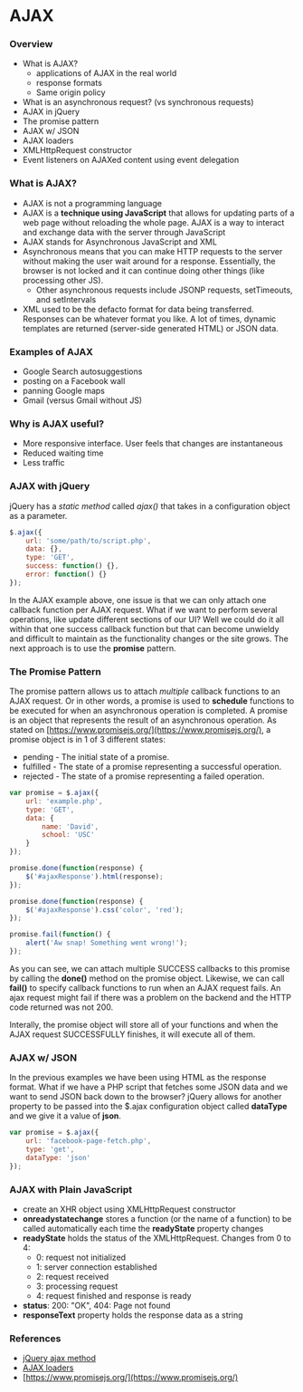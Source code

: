 AJAX
====

### Overview

* What is AJAX?
	* applications of AJAX in the real world
	* response formats
	* Same origin policy
* What is an asynchronous request? (vs synchronous requests)
* AJAX in jQuery
* The promise pattern
* AJAX w/ JSON
* AJAX loaders
* XMLHttpRequest constructor
* Event listeners on AJAXed content using event delegation

### What is AJAX?

* AJAX is not a programming language
* AJAX is a __technique using JavaScript__ that allows for updating parts of a web page without reloading the whole page. AJAX is a way to interact and exchange data with the server through JavaScript
* AJAX stands for Asynchronous JavaScript and XML
* Asynchronous means that you can make HTTP requests to the server without making the user wait around for a response. Essentially, the browser is not locked and it can continue doing other things (like processing other JS).
	* Other asynchronous requests include JSONP requests, setTimeouts, and setIntervals
* XML used to be the defacto format for data being transferred. Responses can be whatever format you like. A lot of times, dynamic templates are returned (server-side generated HTML) or JSON data.

### Examples of AJAX

* Google Search autosuggestions
* posting on a Facebook wall
* panning Google maps
* Gmail (versus Gmail without JS)

### Why is AJAX useful?

* More responsive interface. User feels that changes are instantaneous
* Reduced waiting time
* Less traffic

### AJAX with jQuery

jQuery has a _static method_ called _ajax()_ that takes in a configuration object as a parameter.

```js
$.ajax({
	url: 'some/path/to/script.php',
	data: {},
	type: 'GET',
	success: function() {},
	error: function() {}
});
```

In the AJAX example above, one issue is that we can only attach one callback function per AJAX request. What if we want to perform several operations, like update different sections of our UI? Well we could do it all within that one success callback function but that can become unwieldy and difficult to maintain as the functionality changes or the site grows. The next approach is to use the __promise__ pattern.

### The Promise Pattern

The promise pattern allows us to attach _multiple_ callback functions to an AJAX request. Or in other words, a promise is used to __schedule__ functions to be executed for when an asynchronous operation is completed. A promise is an object that represents the result of an asynchronous operation. As stated on [https://www.promisejs.org/](https://www.promisejs.org/), a promise object is in 1 of 3 different states:

* pending - The initial state of a promise.
* fulfilled - The state of a promise representing a successful operation.
* rejected - The state of a promise representing a failed operation.

```js
var promise = $.ajax({
	url: 'example.php',
	type: 'GET',
	data: {
		name: 'David',
		school: 'USC'
	}
});

promise.done(function(response) {
	$('#ajaxResponse').html(response);
});

promise.done(function(response) {
	$('#ajaxResponse').css('color', 'red');
});

promise.fail(function() {
	alert('Aw snap! Something went wrong!');
});
``` 

As you can see, we can attach multiple SUCCESS callbacks to this promise by calling the __done()__ method on the promise object. Likewise, we can call __fail()__ to specify callback functions to run when an AJAX request fails. An ajax request might fail if there was a problem on the backend and the HTTP code returned was not 200.

Interally, the promise object will store all of your functions and when the AJAX request SUCCESSFULLY finishes, it will execute all of them.

### AJAX w/ JSON

In the previous examples we have been using HTML as the response format. What if we have a PHP script that fetches some JSON data and we want to send JSON back down to the browser? jQuery allows for another property to be passed into the $.ajax configuration object called __dataType__ and we give it a value of __json__.

```js
var promise = $.ajax({
	url: 'facebook-page-fetch.php',
	type: 'get',
	dataType: 'json'
});
```

### AJAX with Plain JavaScript

* create an XHR object using XMLHttpRequest constructor
* __onreadystatechange__	stores a function (or the name of a function) to be called automatically each time the __readyState__ property changes
* __readyState__	holds the status of the XMLHttpRequest. Changes from 0 to 4: 
	* 0: request not initialized 
	* 1: server connection established
	* 2: request received 
	* 3: processing request 
	* 4: request finished and response is ready
* __status__:	200: "OK", 404: Page not found
* __responseText__ property holds the response data as a string

### References
* [jQuery ajax method](http://api.jquery.com/jQuery.ajax/)
* [AJAX loaders](http://ajaxload.info/)
* [https://www.promisejs.org/](https://www.promisejs.org/)